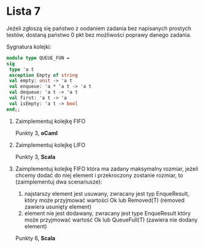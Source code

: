 Lista 7
==========

Jeżeli zgłoszą się państwo z oodaniem zadania bez napisanych prostych testów, dostaną państwo 0 pkt bez możliwości poprawy danego zadania. 


Sygnatura kolejki:

```ocaml
module type QUEUE_FUN =
sig
 type 'a t
 exception Empty of string
 val empty: unit -> 'a t
 val enqueue: 'a * 'a t -> 'a t
 val dequeue: 'a t -> 'a t
 val first: 'a t -> 'a
 val isEmpty: 'a t -> bool
end;;
```

1. Zaimplementuj kolejkę FIFO

	Punkty 3, **oCaml**

2. Zaimplementuj kolejkę LIFO

	Punkty 3, **Scala**

3. Zaimplementuj kolejkę FIFO która ma zadany maksymalny rozmiar, jeżeli chcemy dodać do niej element i przekroczony zostanie rozmiar, to (zaimplementuj dwa scenariusze):
	
	1. najstarszy element jest usuwany, zwracany jest typ EnqueResult, który może przyjmować wartości Ok lub Removed(T) (removed zawiera usunięty element)
	2. element nie jest dodawany, zwracany jest type EnqueResult który może przyjmować wartość Ok lub QueueFull(T) (zawiera nie dodany element)

	Punkty 6, **Scala**